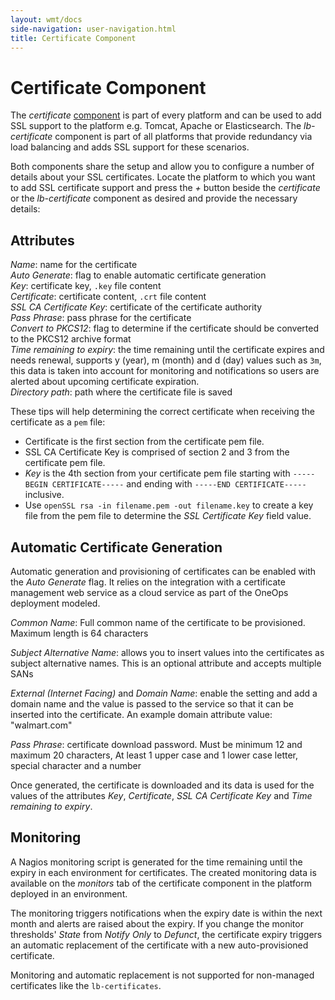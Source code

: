 ```yaml
---
layout: wmt/docs
side-navigation: user-navigation.html
title: Certificate Component
---
```


# Certificate Component

The _certificate_ [component](./components.html) is part of every platform and
can be used to add SSL support to the platform e.g. Tomcat, Apache or
Elasticsearch. The _lb-certificate_ component is part of all platforms that
provide redundancy via load balancing and adds SSL support for these scenarios.

Both components share the setup and allow you to configure a number of details
about your SSL certificates. Locate the platform to which you want to add SSL
certificate support and press the _+_ button beside the _certificate_ or the
_lb-certificate_ component as desired and provide the necessary details:


## Attributes

_Name_: name for the certificate<br>
_Auto Generate_: flag to enable automatic certificate generation<br>
_Key_: certificate key, `.key` file content<br>
_Certificate_: certificate content, `.crt` file content<br>
_SSL CA Certificate Key_: certificate of the certificate authority<br>
_Pass Phrase_: pass phrase for the certificate<br>
_Convert to PKCS12_: flag to determine if the certificate should be converted to the PKCS12 archive format<br>
_Time remaining to expiry_: the time remaining until the certificate expires and needs renewal, supports y (year),
m (month) and d (day) values such as `3m`, this data is taken into account for monitoring and notifications so users
are alerted about upcoming certificate expiration.<br>
_Directory path_: path where the certificate file is saved<br>


These tips will help determining the correct certificate when receiving the
certificate as a `pem` file:

* Certificate is the first section from the certificate pem file.
* SSL CA Certificate Key is comprised of section 2 and 3 from the certificate
  pem file.
* _Key_ is the 4th section from your certificate pem file starting with
`-----BEGIN CERTIFICATE-----` and ending with `-----END CERTIFICATE-----`
inclusive.
* Use `openSSL rsa -in filename.pem -out filename.key` to create a key file from
the pem file to determine the _SSL Certificate Key_ field value.

## Automatic Certificate Generation

Automatic generation and provisioning of certificates can be enabled with the
_Auto Generate_ flag. It relies on the integration with a certificate management
web service as a cloud service as part of the OneOps deployment modeled.

_Common Name_: Full common name of the certificate to be provisioned. Maximum length is 64 characters<br/>

_Subject Alternative Name_: allows you to insert values into the certificates as
subject alternative names. This is an optional attribute and accepts
multiple SANs<br/>

_External (Internet Facing)_ and _Domain Name_: enable the setting and add a
domain name and the value is passed to the service so that it can be inserted
into the certificate. An example domain attribute value: "walmart.com"</br>

_Pass Phrase_: certificate download password. Must be minimum 12 and
maximum 20 characters, At least 1 upper case and 1 lower case letter, special
character and a number

Once generated, the certificate is downloaded and its data is used for the
values of the attributes _Key_, _Certificate_, _SSL CA Certificate Key_ and
_Time remaining to expiry_.

## Monitoring

A Nagios monitoring script is generated for the time remaining until the expiry
in each environment for certificates.  The created monitoring data is available
on the _monitors_ tab of the certificate component in the platform deployed in
an environment.

The monitoring triggers notifications when the expiry date is within the next
month and alerts are raised about the expiry. If you change the monitor
thresholds' _State_ from _Notify Only_ to _Defunct_, the certificate expiry
triggers an automatic replacement of the certificate with a new auto-provisioned
certificate.

Monitoring and automatic replacement is not supported for non-managed
certificates like the `lb-certificates`.
